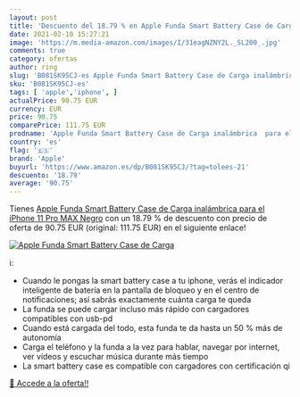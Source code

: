 ```yaml
---
layout: post
title: 'Descuento del 18.79 % en Apple Funda Smart Battery Case de Carga '
date: 2021-02-10 15:27:21
image: 'https://m.media-amazon.com/images/I/31eagNZNY2L._SL200_.jpg'
comments: true
category: ofertas
author: ring
slug: 'B081SK95CJ-es Apple Funda Smart Battery Case de Carga inalámbrica para...'
sku: 'B081SK95CJ-es'
tags: [ 'apple','iphone', ]
actualPrice: 90.75 EUR
currency: EUR
price: 90.75
comparePrice: 111.75 EUR
prodname: 'Apple Funda Smart Battery Case de Carga inalámbrica  para el iPhone 11 Pro MAX   Negro'
country: 'es'
flag: '🇪🇸'
brand: 'Apple'
buyurl: 'https://www.amazon.es/dp/B081SK95CJ/?tag=tolees-21'
descuento: '18.79'
average: '90.75'
---
```


Tienes [Apple Funda Smart Battery Case de Carga inalámbrica  para el iPhone 11 Pro MAX   Negro](https://www.amazon.es/dp/B081SK95CJ/?tag=tolees-21) con un 18.79 % de descuento con precio de oferta de 90.75 EUR (original: 111.75 EUR) en el siguiente enlace!

[![Apple Funda Smart Battery Case de Carga ](https://m.media-amazon.com/images/I/31eagNZNY2L._SL200_.jpg)](https://www.amazon.es/dp/B081SK95CJ/?tag=tolees-21)

ℹ️:

- Cuando le pongas la smart battery case a tu iphone, verás el indicador inteligente de batería en la pantalla de bloqueo y en el centro de notificaciones; así sabrás exactamente cuánta carga te queda
- La funda se puede cargar incluso más rápido con cargadores compatibles con usb-pd
- Cuando está cargada del todo, esta funda te da hasta un 50 % más de autonomía
- Carga el teléfono y la funda a la vez para hablar, navegar por internet, ver vídeos y escuchar música durante más tiempo
- La smart battery case es compatible con cargadores con certificación qi

[🛒 Accede a la oferta!!](https://www.amazon.es/dp/B081SK95CJ/?tag=tolees-21)
